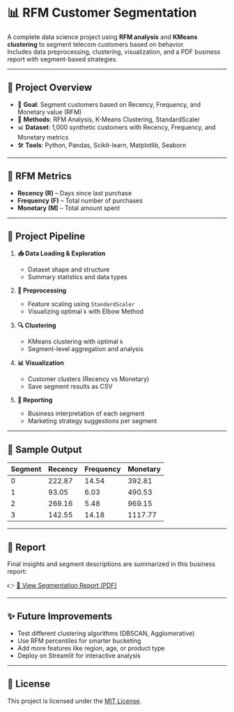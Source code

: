 # 📊 RFM Customer Segmentation

A complete data science project using **RFM analysis** and **KMeans clustering** to segment telecom customers based on behavior.  
Includes data preprocessing, clustering, visualization, and a PDF business report with segment-based strategies.

---

## 🚀 Project Overview

- 🎯 **Goal**: Segment customers based on Recency, Frequency, and Monetary value (RFM)
- 🧠 **Methods**: RFM Analysis, K-Means Clustering, StandardScaler
- 📊 **Dataset**: 1,000 synthetic customers with Recency, Frequency, and Monetary metrics
- 🛠️ **Tools**: Python, Pandas, Scikit-learn, Matplotlib, Seaborn

---

## 🔁 RFM Metrics

- **Recency (R)** – Days since last purchase
- **Frequency (F)** – Total number of purchases
- **Monetary (M)** – Total amount spent

---

## 🧱 Project Pipeline

1. **📥 Data Loading & Exploration**
   - Dataset shape and structure
   - Summary statistics and data types

2. **🧹 Preprocessing**
   - Feature scaling using `StandardScaler`
   - Visualizing optimal `k` with Elbow Method

3. **🔍 Clustering**
   - KMeans clustering with optimal `k`
   - Segment-level aggregation and analysis

4. **📊 Visualization**
   - Customer clusters (Recency vs Monetary)
   - Save segment results as CSV

5. **📄 Reporting**
   - Business interpretation of each segment
   - Marketing strategy suggestions per segment

---

## 🧾 Sample Output

| Segment | Recency | Frequency | Monetary |
|---------|---------|-----------|----------|
| 0       | 222.87  | 14.54     | 392.81   |
| 1       |  93.05  |  6.03     | 490.53   |
| 2       | 269.16  |  5.48     | 969.15   |
| 3       | 142.55  | 14.18     | 1117.77  |

---

## 📄 Report

Final insights and segment descriptions are summarized in this business report:

👉 [📎 View Segmentation Report (PDF)](./rfm_segmentation_report.pdf)

---

## ✨ Future Improvements

- Test different clustering algorithms (DBSCAN, Agglomerative)
- Use RFM percentiles for smarter bucketing
- Add more features like region, age, or product type
- Deploy on Streamlit for interactive analysis

---

## 🔐 License

This project is licensed under the [MIT License](LICENSE).

